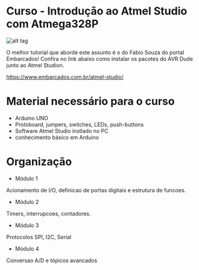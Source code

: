 # Curso - Introdução ao Atmel Studio com Atmega328P

![alt tag](http://www.visualmicro.com/image.axd?picture=2014%2F7%2Fvisual-micro-arduino-ide2.jpg)

 O melhor tutorial que aborde este assunto é o do Fabio Souza do portal Embarcados! Confira no link abaixo como instalar
os pacotes do AVR Dude junto ao Atmel Studion.

https://www.embarcados.com.br/atmel-studio/

# Material necessário para o curso

- Arduino UNO
- Protoboard, jumpers, switches, LEDs, push-buttons
- Software Atmel Studio instlado no PC
- conhecimento básico em Arduino 

# Organização 

- Módulo 1

Acionamento de I/O, definicao de portas digitais e estrutura de funcoes. 

- Módulo 2

Timers, interrupcoes, contadores.

- Módulo 3

Protocolos SPI, I2C, Serial

- Módulo 4

 Conversao A/D e tópicos avancados 
